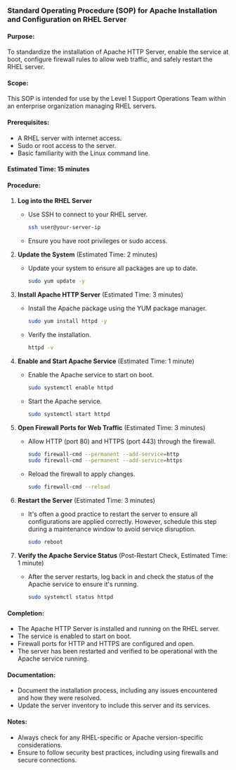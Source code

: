 ### Standard Operating Procedure (SOP) for Apache Installation and Configuration on RHEL Server

#### Purpose:
To standardize the installation of Apache HTTP Server, enable the service at boot, configure firewall rules to allow web traffic, and safely restart the RHEL server.

#### Scope:
This SOP is intended for use by the Level 1 Support Operations Team within an enterprise organization managing RHEL servers.

#### Prerequisites:
- A RHEL server with internet access.
- Sudo or root access to the server.
- Basic familiarity with the Linux command line.

#### Estimated Time: 15 minutes

#### Procedure:

1. **Log into the RHEL Server**
   - Use SSH to connect to your RHEL server.
     ```bash
     ssh user@your-server-ip
     ```
   - Ensure you have root privileges or sudo access.

2. **Update the System** (Estimated Time: 2 minutes)
   - Update your system to ensure all packages are up to date.
     ```bash
     sudo yum update -y
     ```

3. **Install Apache HTTP Server** (Estimated Time: 3 minutes)
   - Install the Apache package using the YUM package manager.
     ```bash
     sudo yum install httpd -y
     ```
   - Verify the installation.
     ```bash
     httpd -v
     ```

4. **Enable and Start Apache Service** (Estimated Time: 1 minute)
   - Enable the Apache service to start on boot.
     ```bash
     sudo systemctl enable httpd
     ```
   - Start the Apache service.
     ```bash
     sudo systemctl start httpd
     ```

5. **Open Firewall Ports for Web Traffic** (Estimated Time: 3 minutes)
   - Allow HTTP (port 80) and HTTPS (port 443) through the firewall.
     ```bash
     sudo firewall-cmd --permanent --add-service=http
     sudo firewall-cmd --permanent --add-service=https
     ```
   - Reload the firewall to apply changes.
     ```bash
     sudo firewall-cmd --reload
     ```

6. **Restart the Server** (Estimated Time: 3 minutes)
   - It's often a good practice to restart the server to ensure all configurations are applied correctly. However, schedule this step during a maintenance window to avoid service disruption.
     ```bash
     sudo reboot
     ```

7. **Verify the Apache Service Status** (Post-Restart Check, Estimated Time: 1 minute)
   - After the server restarts, log back in and check the status of the Apache service to ensure it's running.
     ```bash
     sudo systemctl status httpd
     ```

#### Completion:
- The Apache HTTP Server is installed and running on the RHEL server.
- The service is enabled to start on boot.
- Firewall ports for HTTP and HTTPS are configured and open.
- The server has been restarted and verified to be operational with the Apache service running.

#### Documentation:
- Document the installation process, including any issues encountered and how they were resolved.
- Update the server inventory to include this server and its services.

#### Notes:
- Always check for any RHEL-specific or Apache version-specific considerations.
- Ensure to follow security best practices, including using firewalls and secure connections.

